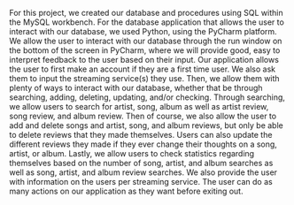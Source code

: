 For this project, we created our database and procedures using SQL within the MySQL workbench. For the database application that allows the user to interact with our database, we used Python, using the PyCharm platform. We allow the user to interact with our database through the run window on the bottom of the screen in PyCharm, where we will provide good, easy to interpret feedback to the user based on their input. Our application allows the user to first make an account if they are a first time user. We also ask them to input the streaming service(s) they use. Then, we allow them with plenty of ways to interact with our database, whether that be through searching, adding, deleting, updating, and/or checking. Through searching, we allow users to search for artist, song, album as well as artist review, song review, and album review. Then of course, we also allow the user to add and delete songs and artist, song, and album reviews, but only be able to delete reviews that they made themselves. Users can also update the different reviews they made if they ever change their thoughts on a song, artist, or album. Lastly, we allow users to check statistics regarding themselves based on the number of song, artist, and album searches as well as song, artist, and album review searches. We also provide the user with information on the users per streaming service. The user can do as many actions on our application as they want before exiting out.
